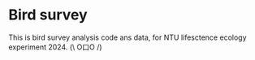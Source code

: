 # Bird survey

This is bird survey analysis code ans data, for NTU lifesctence ecology experiment 2024.
 (\ O口O /)